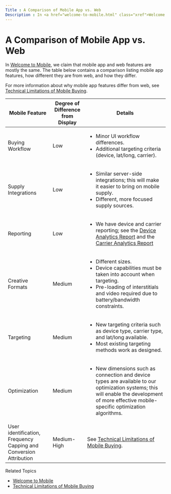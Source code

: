 ```yaml
---
Title : A Comparison of Mobile App vs. Web
Description : In <a href="welcome-to-mobile.html" class="xref">Welcome to Mobile</a>,
---
```



# A Comparison of Mobile App vs. Web





In <a href="welcome-to-mobile.html" class="xref">Welcome to Mobile</a>,
we claim that mobile app and web features are mostly the same. The table
below contains a comparison listing mobile app features, how different
they are from web, and how they differ.

For more information about why mobile app features differ from web, see
<a href="technical-limitations-of-mobile-buying.html"
class="xref">Technical Limitations of Mobile Buying</a>.

<table class="table">
<thead class="thead">
<tr class="header row">
<th id="ID-00006811__entry__1" class="entry">Mobile Feature</th>
<th id="ID-00006811__entry__2" class="entry">Degree of Difference from
Display</th>
<th id="ID-00006811__entry__3" class="entry">Details</th>
</tr>
</thead>
<tbody class="tbody">
<tr class="odd row">
<td class="entry" headers="ID-00006811__entry__1">Buying Workflow</td>
<td class="entry" headers="ID-00006811__entry__2">Low</td>
<td class="entry" headers="ID-00006811__entry__3"><ul>
<li>Minor UI workflow differences.</li>
<li>Additional targeting criteria (device, lat/long, carrier).</li>
</ul></td>
</tr>
<tr class="even row">
<td class="entry" headers="ID-00006811__entry__1">Supply
Integrations</td>
<td class="entry" headers="ID-00006811__entry__2">Low</td>
<td class="entry" headers="ID-00006811__entry__3"><ul>
<li>Similar server-side integrations; this will make it easier to bring
on mobile supply.</li>
<li>Different, more focused supply sources.</li>
</ul></td>
</tr>
<tr class="odd row">
<td class="entry" headers="ID-00006811__entry__1">Reporting</td>
<td class="entry" headers="ID-00006811__entry__2">Low</td>
<td class="entry" headers="ID-00006811__entry__3"><ul>
<li>We have device and carrier reporting; see the <a
href="device-analytics-report.html" class="xref">Device Analytics
Report</a> and the <a href="carrier-analytics-report.html"
class="xref">Carrier Analytics Report</a></li>
</ul></td>
</tr>
<tr class="even row">
<td class="entry" headers="ID-00006811__entry__1">Creative Formats</td>
<td class="entry" headers="ID-00006811__entry__2">Medium</td>
<td class="entry" headers="ID-00006811__entry__3"><ul>
<li>Different sizes.</li>
<li>Device capabilities must be taken into account when targeting.</li>
<li>Pre-loading of interstitials and video required due to
battery/bandwidth constraints.</li>
</ul></td>
</tr>
<tr class="odd row">
<td class="entry" headers="ID-00006811__entry__1">Targeting</td>
<td class="entry" headers="ID-00006811__entry__2">Medium</td>
<td class="entry" headers="ID-00006811__entry__3"><ul>
<li>New targeting criteria such as device type, carrier type, and
lat/long available.</li>
<li>Most existing targeting methods work as designed.</li>
</ul></td>
</tr>
<tr class="even row">
<td class="entry" headers="ID-00006811__entry__1">Optimization</td>
<td class="entry" headers="ID-00006811__entry__2">Medium</td>
<td class="entry" headers="ID-00006811__entry__3"><ul>
<li>New dimensions such as connection and device types are available to
our optimization systems; this will enable the development of more
effective mobile-specific optimization algorithms.</li>
</ul></td>
</tr>
<tr class="odd row">
<td class="entry" headers="ID-00006811__entry__1">User identification,
Frequency Capping and Conversion Attribution</td>
<td class="entry" headers="ID-00006811__entry__2">Medium-High</td>
<td class="entry" headers="ID-00006811__entry__3">See <a
href="technical-limitations-of-mobile-buying.html"
class="xref">Technical Limitations of Mobile Buying</a>.</td>
</tr>
</tbody>
</table>

Related Topics

- <a href="welcome-to-mobile.html" class="xref">Welcome to Mobile</a>
- <a href="technical-limitations-of-mobile-buying.html"
  class="xref">Technical Limitations of Mobile Buying</a>






